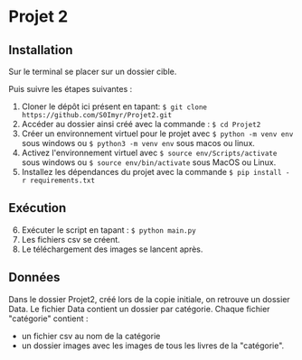 # Projet 2

## Installation

Sur le terminal se placer sur un dossier cible.

Puis suivre les étapes suivantes :
1. Cloner le dépôt ici présent en tapant: `$ git clone https://github.com/S0Imyr/Projet2.git`
2. Accéder au dossier ainsi créé avec la commande : `$ cd Projet2`
3. Créer un environnement virtuel pour le projet avec `$ python -m venv env` sous windows ou `$ python3 -m venv env` sous macos ou linux.
4. Activez l'environnement virtuel avec `$ source env/Scripts/activate` sous windows ou `$ source env/bin/activate` sous MacOS ou Linux.
5. Installez les dépendances du projet avec la commande `$ pip install -r requirements.txt`

## Exécution

6. Exécuter le script en tapant : `$ python main.py`
7. Les fichiers csv se créent.
8. Le téléchargement des images se lancent après.

## Données

Dans le dossier Projet2, créé lors de la copie initiale, on retrouve un dossier Data.
Le fichier Data contient un dossier par catégorie.
Chaque fichier "catégorie" contient :
 - un fichier csv au nom de la catégorie</li>
 - un dossier images avec les images de tous les livres de la "catégorie".</li>

